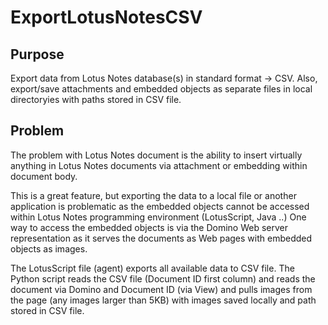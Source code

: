 # ExportLotusNotesCSV

Purpose
----------

Export data from Lotus Notes database(s) in standard format -> CSV. Also, export/save attachments and embedded objects as separate files in local directoryies with paths stored in CSV file.

Problem
----------

The problem with Lotus Notes document is the ability to insert virtually anything in Lotus Notes documents via attachment or embedding within document body.

This is a great feature, but exporting the data to a local file or another application is problematic as the embedded objects cannot be accessed within Lotus Notes programming environment (LotusScript, Java ..) One way to access the embedded objects is via the Domino Web server representation as it serves the documents as Web pages with embedded objects as images.

The LotusScript file (agent) exports all available data to CSV file. The Python script reads the CSV file (Document ID first column) and reads the document via Domino and Document ID (via View) and pulls images from the page (any images larger than 5KB) with images saved locally and path stored in CSV file.

